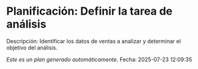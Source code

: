# Planificación: Definir la tarea de análisis

Descripción: Identificar los datos de ventas a analizar y determinar el objetivo del análisis.

*Este es un plan generado automáticamente.*
Fecha: 2025-07-23 12:09:35

